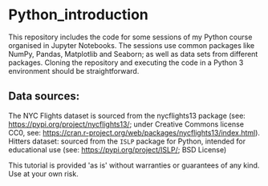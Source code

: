 # Python_introduction
This repository includes the code for some sessions of my Python course organised in Jupyter Notebooks. The sessions use common packages like NumPy, Pandas, Matplotlib and Seaborn; as well as data sets from different packages. Cloning the repository and executing the code in a Python 3 environment should be straightforward.

## Data sources:
The NYC Flights dataset is sourced from the nycflights13 package (see: https://pypi.org/project/nycflights13/; under Creative Commons license CC0, see: https://cran.r-project.org/web/packages/nycflights13/index.html).
Hitters dataset: sourced from the `ISLP` package for Python, intended for educational use (see: https://pypi.org/project/ISLP/; BSD License)


This tutorial is provided 'as is' without warranties or guarantees of any kind. Use at your own risk.
